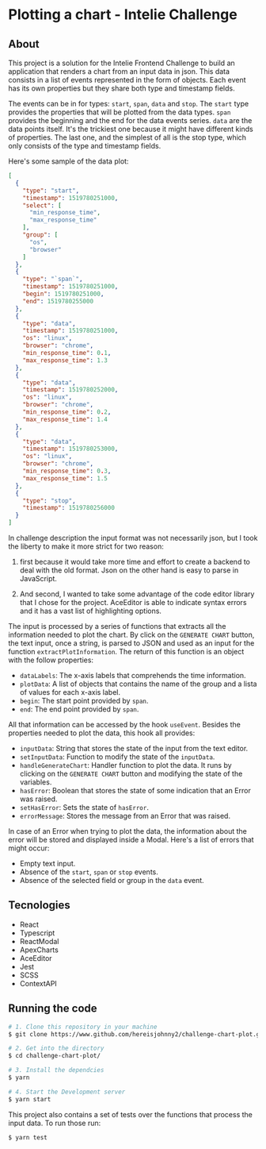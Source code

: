 # Plotting a chart - Intelie Challenge

## About

This project is a solution for the Intelie Frontend Challenge to build an application that renders a chart from an input data in json. This data consists in a list of events represented in the form of objects. Each event has its own properties but they share both type and timestamp fields.

The events can be in for types: `start`, `span`, `data` and `stop`. The `start` type provides the properties that will be plotted from the data types. `span` provides the beginning and the end for the data events series. `data` are the data points itself. It's the trickiest one because it might have different kinds of properties. The last one, and the simplest of all is the stop type, which only consists of the type and timestamp fields.

Here's some sample of the data plot:

```json
[
  {
    "type": "start",
    "timestamp": 1519780251000,
    "select": [
      "min_response_time",
      "max_response_time"
    ],
    "group": [
      "os",
      "browser"
    ]
  },
  {
    "type": "`span`",
    "timestamp": 1519780251000,
    "begin": 1519780251000,
    "end": 1519780255000
  },
  {
    "type": "data",
    "timestamp": 1519780251000,
    "os": "linux",
    "browser": "chrome",
    "min_response_time": 0.1,
    "max_response_time": 1.3
  },
  {
    "type": "data",
    "timestamp": 1519780252000,
    "os": "linux",
    "browser": "chrome",
    "min_response_time": 0.2,
    "max_response_time": 1.4
  },
  {
    "type": "data",
    "timestamp": 1519780253000,
    "os": "linux",
    "browser": "chrome",
    "min_response_time": 0.3,
    "max_response_time": 1.5
  },
  {
    "type": "stop",
    "timestamp": 1519780256000
  }
]
```

In challenge description the input format was not necessarily json, but I took the liberty to make it more strict for two reason:

  1. first because it would take more time and effort to create a backend to deal with the old format. Json on the other hand is easy to parse in JavaScript.

  2. And second, I wanted to take some advantage of the code editor library that I chose for the project. AceEditor is able to indicate syntax errors and it has a vast list of highlighting options.

The input is processed by a series of functions that extracts all the information needed to plot the chart. By click on the `GENERATE CHART` button, the text input, once a string, is parsed to JSON and used as an input for the function `extractPlotInformation`. The return of this function is an object with the follow properties:

  - `dataLabels`: The x-axis labels that comprehends the time information.
  - `plotData`: A list of objects that contains the name of the group and a lista of values for each x-axis label.
  - `begin`: The start point provided by `span`.
  - `end`: The end point provided by `span`.

All that information can be accessed by the hook `useEvent`. Besides the properties needed to plot the data, this hook all provides:

  - `inputData`: String that stores the state of the input from the text editor.
  - `setInputData`: Function to modify the state of the `inputData`.
  - `handleGenerateChart`: Handler function to plot the data. It runs by clicking on the `GENERATE CHART` button and modifying the state of the variables.
  - `hasError`: Boolean that stores the state of some indication that an Error was raised.
  - `setHasError`: Sets the state of `hasError`.
  - `errorMessage`: Stores the message from an Error that was raised.

In case of an Error when trying to plot the data, the information about the error will be stored and displayed inside a Modal. Here's a list of errors that might occur:

  - Empty text input.
  - Absence of the `start`, `span` or `stop` events.
  - Absence of the selected field or group in the `data` event.

## Tecnologies

  - React
  - Typescript
  - ReactModal
  - ApexCharts
  - AceEditor
  - Jest
  - SCSS
  - ContextAPI

## Running the code

```bash
# 1. Clone this repository in your machine
$ git clone https://www.github.com/hereisjohnny2/challenge-chart-plot.git

# 2. Get into the directory
$ cd challenge-chart-plot/

# 3. Install the dependcies
$ yarn

# 4. Start the Development server
$ yarn start
```

This project also contains a set of tests over the functions that process the input data. To run those run:

```bash
$ yarn test
```